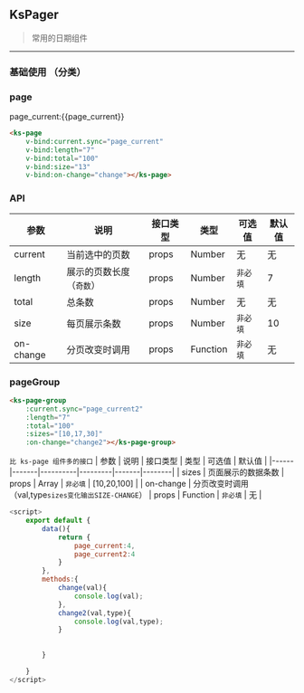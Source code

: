 ## KsPager 

> 常用的日期组件

---

### 基础使用 （分类）

### page
page_current:{{page_current}}
<ks-page 
    :current.sync="page_current" 
    :length="7"
    :total="100"
    :size="13"
    :on-change="change"></ks-page>
```html
<ks-page 
    v-bind:current.sync="page_current" 
    v-bind:length="7"
    v-bind:total="100"
    v-bind:size="13"
    v-bind:on-change="change"></ks-page>
```
### API
| 参数 | 说明 | 接口类型 | 类型 | 可选值 | 默认值 |
|------|-------|----------|---------|-------|--------|
| current | 当前选中的页数 | props | Number | 无 |无  |
| length | 展示的页数长度（`奇数`） | props | Number | `非必填` | 7 |
| total | 总条数 | props | Number | 无 | 无 |
| size | 每页展示条数 | props | Number | `非必填` | 10 |
| on-change | 分页改变时调用 | props  | Function | `非必填` | 无 |


### pageGroup
<ks-page-group
    :current.sync="page_current2" 
    :length="7"
    :total="100"
    :sizes="[10,17,30]"
    :on-change="change2"></ks-page-group>

```html
<ks-page-group
    :current.sync="page_current2" 
    :length="7"
    :total="100"
    :sizes="[10,17,30]"
    :on-change="change2"></ks-page-group>
```
`比 ks-page 组件多的接口`
| 参数 | 说明 | 接口类型 | 类型 | 可选值 | 默认值 |
|------|-------|----------|---------|-------|--------|
| sizes | 页面展示的数据条数 | props | Array | `非必填` | [10,20,100] |
| on-change | 分页改变时调用（val,type`sizes变化输出SIZE-CHANGE`） | props  | Function | `非必填` | 无 |

```javascript
<script>
    export default {
        data(){
            return {
                page_current:4,
                page_current2:4
            }
        },
        methods:{
            change(val){
                console.log(val);
            },
            change2(val,type){
                console.log(val,type);
            }
            
           
        }

    }
</script>
```
<script>
    export default {
        data(){
            return {
                page_current:4,
                page_current2:4
            }
        },
        methods:{
            change(val){
                console.log(val);
            },
            change2(val,type){
                console.log(val,type);
            }
            
           
        }

    }
</script>

